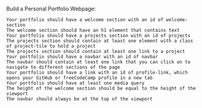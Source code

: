 Build a Personal Portfolio Webpage:

    Your portfolio should have a welcome section with an id of welcome-section
    The welcome section should have an h1 element that contains text
    Your portfolio should have a projects section with an id of projects
    The projects section should contain at least one element with a class of project-tile to hold a project
    The projects section should contain at least one link to a project
    Your portfolio should have a navbar with an id of navbar
    The navbar should contain at least one link that you can click on to navigate to different sections of the page
    Your portfolio should have a link with an id of profile-link, which opens your GitHub or freeCodeCamp profile in a new tab
    Your portfolio should have at least one media query
    The height of the welcome section should be equal to the height of the viewport
    The navbar should always be at the top of the viewport
